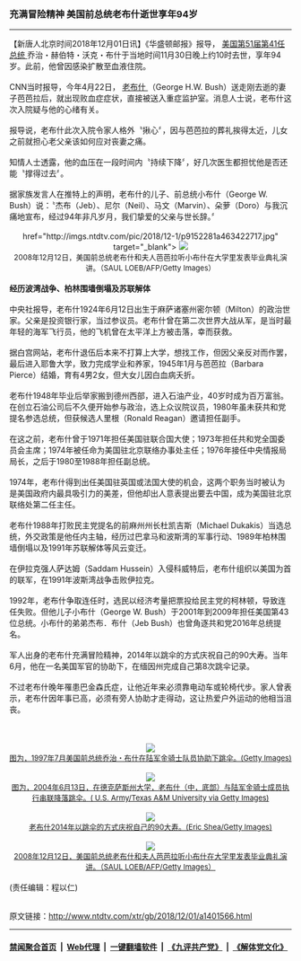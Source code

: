 ### 充满冒险精神 美国前总统老布什逝世享年94岁
------------------------

<div class="wysiwyg">
 【新唐人北京时间2018年12月01日讯】《华盛顿邮报》报导，
 <a href="http://www.ntdtv.com/xtr/gb/articlelistbytag_美国第51届第41任总统.html" target="_blank">
  美国第51届第41任总统
 </a>
 乔治・赫伯特・沃克・布什于当地时间11月30日晚上约10时去世，享年94岁。此前，他曾因感染扩散至血液住院。
 <br/>
 <br/>
 CNN当时报导，今年4月22日，
 <a href="http://www.ntdtv.com/xtr/gb/articlelistbytag_老布什.html" target="_blank">
  老布什
 </a>
 （George H.W. Bush）送走刚去逝的妻子芭芭拉后，就出现败血症症状，直接被送入重症监护室。消息人士说，老布什这次入院疑与他的心绪有关。
 <br/>
 <br/>
 报导说，老布什此次入院令家人格外〝揪心〞，因与芭芭拉的葬礼挨得太近，儿女之前就担心老父亲该如何应对丧妻之痛。
 <br/>
 <br/>
 知情人士透露，他的血压在一段时间内〝持续下降〞，好几次医生都担忧他是否还能〝撑得过去〞。
 <br/>
 <br/>
 据家族发言人在推特上的声明，老布什的儿子、前总统小布什（George W. Bush）说：〝杰布（Jeb）、尼尔（Neil）、马文（Marvin）、朵萝（Doro）与我沉痛地宣布，经过94年非凡岁月，我们挚爱的父亲与世长辞。〞
 <br/>
 <br/>
 <center>
  <a>
   href="http://imgs.ntdtv.com/pic/2018/12-1/p9152281a463422717.jpg" target="_blank"&gt;
   <img border="0" src="http://imgs.ntdtv.com/pic/2018/12-1/p9152281a463422717-ss.jpg"/>
   <br/>
   <font size="-1">
    2008年12月12日，美国前总统老布什和夫人芭芭拉听小布什在大学里发表毕业典礼演讲。（SAUL LOEB/AFP/Getty Images）
   </font>
  </a>
 </center>
 <br/>
 <b>
  经历波湾战争、柏林围墙倒塌及苏联解体
 </b>
 <br/>
 <br/>
 中央社报导，老布什1924年6月12日出生于麻萨诸塞州密尔顿（Milton）的政治世家。父亲是投资银行家，当过参议员。老布什曾在第二次世界大战从军，是当时最年轻的海军飞行员，他的飞机曾在太平洋上方被击落，幸而获救。
 <br/>
 <br/>
 据白宫网站，老布什退伍后本来不打算上大学，想找工作，但因父亲反对而作罢，最后进入耶鲁大学，致力完成学业和养家，1945年1月与芭芭拉（Barbara Pierce）结婚，育有4男2女，但大女儿因白血病夭折。
 <br/>
 <br/>
 老布什1948年毕业后举家搬到德州西部，进入石油产业，40岁时成为百万富翁。在创立石油公司后不久便开始参与政治，选上众议院议员，1980年虽未获共和党提名参选总统，但获候选人里根（Ronald Reagan）邀请担任副手。
 <br/>
 <br/>
 在这之前，老布什曾于1971年担任美国驻联合国大使；1973年担任共和党全国委员会主席；1974年被任命为美国驻北京联络办事处主任；1976年接任中央情报局局长，之后于1980至1988年担任副总统。
 <br/>
 <br/>
 1974年，老布什得到出任美国驻英国或法国大使的机会，这两个职务当时被认为是美国政府内最具吸引力的美差，但他却出人意表提出要去中国，成为美国驻北京联络处第二任主任。
 <br/>
 <br/>
 老布什1988年打败民主党提名的前麻州州长杜凯吉斯（Michael Dukakis）当选总统，外交政策是他任内主轴，经历过巴拿马和波斯湾的军事行动、1989年柏林围墙倒塌以及1991年苏联解体等风云变迁。
 <br/>
 <br/>
 在伊拉克强人萨达姆（Saddam Hussein）入侵科威特后，老布什组织以美国为首的联军，在1991年波斯湾战争击败伊拉克。
 <br/>
 <br/>
 1992年，老布什争取连任时，选民以经济考量把票投给民主党的柯林顿，导致连任失败。但他儿子小布什（George W. Bush）于2001年到2009年担任美国第43位总统。小布什的弟弟杰布．布什（Jeb Bush）也曾角逐共和党2016年总统提名。
 <br/>
 <br/>
 军人出身的老布什充满冒险精神，2014年以跳伞的方式庆祝自己的90大寿。当年6月，他在一名美国军官的协助下，在缅因州完成自己第8次跳伞记录。
 <br/>
 <br/>
 不过老布什晚年罹患巴金森氏症，让他近年来必须靠电动车或轮椅代步。家人曾表示，老布什因年事已高，必须有旁人协助才走得动，这让热爱户外运动的他相当沮丧。
 <br/>
 <br/>
 <center>
  <br/>
  <br/>
  <a href="http://imgs.ntdtv.com/pic/2018/12-1/p9152251a280911356.jpg" target="_blank">
   <img border="0" src="http://imgs.ntdtv.com/pic/2018/12-1/p9152251a280911356-ss.jpg"/>
   <br/>
   <font size="-1">
    图为，1997年7月美国前总统乔治・布什在陆军金骑士队员协助下跳伞。(Getty Images)
   </font>
  </a>
  <br/>
  <br/>
  <a href="http://imgs.ntdtv.com/pic/2018/12-1/p9152261a750931063.jpg" target="_blank">
   <img border="0" src="http://imgs.ntdtv.com/pic/2018/12-1/p9152261a750931063-ss.jpg"/>
   <br/>
   <font size="-1">
    图为，2004年6月13日，在德克萨斯州大学，老布什（中，底部）与陆军金骑士成员执行串联降落跳伞。( U.S. Army/Texas A&amp;M University via Getty Images)
   </font>
  </a>
  <br/>
  <br/>
  <a href="http://imgs.ntdtv.com/pic/2018/12-1/p9152271a221885156.jpg" target="_blank">
   <img border="0" src="http://imgs.ntdtv.com/pic/2018/12-1/p9152271a221885156-ss.jpg"/>
   <br/>
   <font size="-1">
    老布什2014年以跳伞的方式庆祝自己的90大寿。(Eric Shea/Getty Images)
   </font>
  </a>
  <br/>
  <br/>
  <a href="http://imgs.ntdtv.com/pic/2018/12-1/p9152291a642037710.jpg" target="_blank">
   <img border="0" src="http://imgs.ntdtv.com/pic/2018/12-1/p9152291a642037710-ss.jpg"/>
   <br/>
   <font size="-1">
    2008年12月12日，美国前总统老布什和夫人芭芭拉听小布什在大学里发表毕业典礼演讲。（SAUL LOEB/AFP/Getty Images）
   </font>
  </a>
 </center>
 <br/>
 (责任编辑：程以仁)
</div>

<br/>原文链接：http://www.ntdtv.com/xtr/gb/2018/12/01/a1401566.html


------------------------
#### [禁闻聚合首页](https://github.com/gfw-breaker/banned-news/blob/master/README.md) &nbsp;|&nbsp; [Web代理](https://github.com/gfw-breaker/open-proxy/blob/master/README.md) &nbsp;|&nbsp; [一键翻墙软件](https://github.com/gfw-breaker/nogfw/blob/master/README.md) &nbsp;|&nbsp; [《九评共产党》](https://github.com/gfw-breaker/9ping.md/blob/master/README.md#九评之一评共产党是什么) &nbsp;|&nbsp; [《解体党文化》](https://github.com/gfw-breaker/jtdwh.md/blob/master/README.md#绪论)